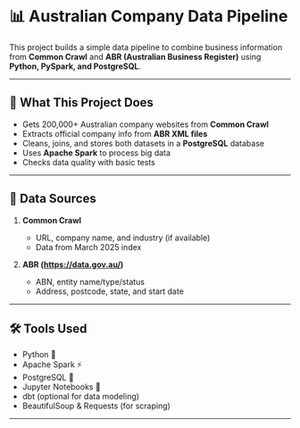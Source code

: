 # 📊 Australian Company Data Pipeline

This project builds a simple data pipeline to combine business information from **Common Crawl** and **ABR (Australian Business Register)** using **Python, PySpark, and PostgreSQL**.

---

## 🚀 What This Project Does

- Gets 200,000+ Australian company websites from **Common Crawl**
- Extracts official company info from **ABR XML files**
- Cleans, joins, and stores both datasets in a **PostgreSQL** database
- Uses **Apache Spark** to process big data
- Checks data quality with basic tests

---

## 🧾 Data Sources

1. **Common Crawl**  
   - URL, company name, and industry (if available)  
   - Data from March 2025 index

2. **ABR (https://data.gov.au/)**  
   - ABN, entity name/type/status  
   - Address, postcode, state, and start date  

---

## 🛠️ Tools Used

- Python 🐍
- Apache Spark ⚡
- PostgreSQL 🐘
- Jupyter Notebooks 📓
- dbt (optional for data modeling)
- BeautifulSoup & Requests (for scraping)

---

